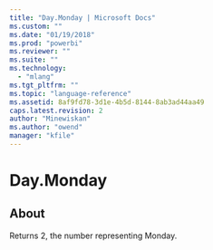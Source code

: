 ```yaml
---
title: "Day.Monday | Microsoft Docs"
ms.custom: ""
ms.date: "01/19/2018"
ms.prod: "powerbi"
ms.reviewer: ""
ms.suite: ""
ms.technology: 
  - "mlang"
ms.tgt_pltfrm: ""
ms.topic: "language-reference"
ms.assetid: 8af9fd78-3d1e-4b5d-8144-8ab3ad44aa49
caps.latest.revision: 2
author: "Minewiskan"
ms.author: "owend"
manager: "kfile"
---
```

# Day.Monday
## About
Returns 2, the number representing Monday.

